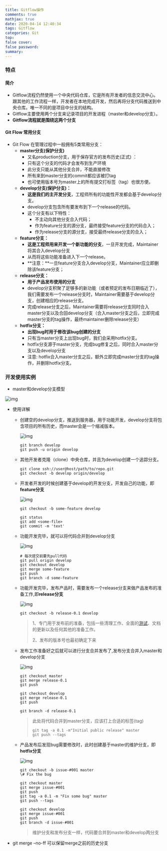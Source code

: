 ```yaml
---
title: Gitflow操作
comments: true
mathjax: true
date: 2020-04-14 12:40:34
tags: Gitflow
categories: Git
top:
false cover:
false password:
summary:
---
```

### 特点

#### 简介

- Gitflow流程仍然使用一个中央代码仓库，它是所有开发者的信息交流中心。跟其他的工作流程一样，开发者在本地完成开发，然后再将分支代码推送到中央仓库。唯一不同的是项目中分支的结构。
- Gitflow主要使用两个分支来记录项目的开发进程（master和develop分支）。
- **Gitflow流程就是围绕这两个分支**

#### Git Flow 常用分支

- Git Flow 在管理过程中一般拥有5类常用分支：
  - **master分支(保护分支)**
    - 又名production分支，用于保存官方的发布历史(正式)	：
    - 只有这个分支的代码才会发布到生产环境
    - 此分支只能从其他分支合并，不能直接修改
    - 所有来到master分支的commit都应该被打tag
    - 也可使用版本号为master上的所有提交打标签（tag）也很方便。
  - **develop分支(保护分支)：**
    - **这是我们的主开发分支**，工程师所有的功能性开发都会基于develop分支。
    - develop分支包含所有要发布到下一个release的代码。
    - 这个分支有以下特性：
      - 不主动向其他分支合入代码；
      - 作为feature分支的源分支，最终接受feature分支的代码合入；
      - 作为release分支的源分支，接受最终release分支的合入；
  - **feature分支：**
    - **这是工程师用来开发一个新功能的分支**，一旦开发完成，Maintainer将其合入develop分支
    - 从而将这些功能准备进入下一个release。
    - **注意：**一旦feature分支合入develop分支，Maintainer应立即删除该feature分支； 
  - **release分支：**
    - **用于产品发布使用的分支**
    - develop分支积聚了足够多的新功能（或者预定的发布日期临近了），我们需要发布一个release分支时，Maintainer需要基于develop分支，创建相应的release分支。
    - 完成release分支之后，Maintainer需要将release分支同时合入master分支以及合回develop分支（合入master分支之后，立即完成master分支的tag操作，最终maintainer删除release分支）
  - **hotfix分支：**
    - **出现bug时用于修改该bug创建的分支**
    - 只有当master分支上出现bug时，我们会采用hotfix分支。
    - hotfix分支源于master分支，完成bug修复之后，同时合入master分支以及develop分支
    - 注意: hotfix合入master分支之后，额外立即完成master分支的tag操作，并删除hotfix分支。

### 开发使用实例

- master和develop分支模型

![img](http://blog.didispace.com/content/images/posts/gitflow-info-5.png)

- 使用详解

  - 创建空的develop分支，推送到服务器，用于功能开发，develop分支将包含项目的所有历史，而master会是一个缩减版本。

    ![img](http://blog.didispace.com/content/images/posts/gitflow-info-6.png)

    ```
    git branch develop
    git push -u origin develop
    ```

  - 其他开发者克隆（clone）中央仓库，并且为develop创建一个追踪分支。

    ```
    git clone ssh://user@host/path/to/repo.git
    git checkout -b develop origin/develop
    ```

  - 开发者开发的时候创建基于develop的开发分支，开发自己的功能，即**feature分支**

    ![img](http://blog.didispace.com/content/images/posts/gitflow-info-7.png)

    ```
    git checkout -b some-feature develop
    
    git status
    git add <some-file>
    git commit -m 'text'
    ```

  - 功能开发完毕，就可以将代码合并到develop分支

    ![img](http://blog.didispace.com/content/images/posts/gitflow-info-8.png)

    ```
    # 每次提交前要先pull代码
    git pull origin develop
    git checkout develop
    git merge some-feature
    git push
    git branch -d some-feature
    ```

  - 功能开发完毕，发布产品时，需要发布一个release分支来做产品发布的准备工作,即**release分支**

    ![img](http://blog.didispace.com/content/images/posts/gitflow-info-9.png)

    ```
    git checkout -b release-0.1 develop
    ```

    > 1、专门用于发布前的准备，包括一些清理工作、全面的[测试](http://lib.csdn.net/base/softwaretest)、文档的更新以及任何其他的准备工作。
    >
    > 2、发布的版本号也最初确定下来

  - 发布工作准备好之后就可以进行分支合并发布了,发布分支合并入master和develop分支

    ![img](http://blog.didispace.com/content/images/posts/gitflow-info-10.png)

    ```
    git checkout master
    git merge release-0.1
    git push
    
    git checkout develop
    git merge release-0.1
    git push
    
    git branch -d release-0.1
    ```

    > 此处将代码合并到master分支，应该打上合适的标签(tag)
    >
    > ```
    > git tag -a 0.1 -m"Initial public release" master
    > git push --tags
    > ```

  - 产品发布后发现bug需要修改时，此时创建基于master的维护分支，即**hotfix分支**

    ![img](http://blog.didispace.com/content/images/posts/gitflow-info-11.png)
    
    ```
    git checkout -b issue-#001 master
    \# Fix the bug
    
    git checkout master
    git merge issue-#001
    git push
    git tag -a 0.1 -m "Fix some bug" master
    git push --tags
    
    git checkout develop
    git merge issue-#001
    git push
    git branch -d issue-#001
    ```
    
    > 维护分支和发布分支一样，代码要合并到master和develop两分支
  
- git merge –no-ff 可以保留merge之前的历史分支


